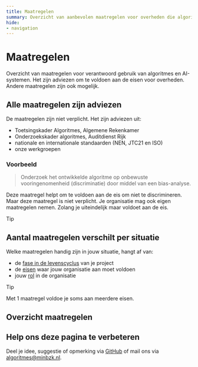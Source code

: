 ```yaml
---
title: Maatregelen
summary: Overzicht van aanbevolen maatregelen voor overheden die algoritmes of AI ontwikkelen of gebruiken. De maatregelen helpen om te voldoen aan de eisen.
hide:
- navigation
---
```

# Maatregelen
Overzicht van maatregelen voor verantwoord gebruik van algoritmes en AI-systemen. Het zijn adviezen om te voldoen aan de eisen voor overheden. Andere maatregelen zijn ook mogelijk.

## Alle maatregelen zijn adviezen
De maatregelen zijn niet verplicht. Het zijn adviezen uit:
- Toetsingskader Algoritmes, Algemene Rekenkamer
- Onderzoekskader algoritmes, Auditdienst Rijk
- nationale en internationale standaarden (NEN, JTC21 en ISO)
- onze werkgroepen

### Voorbeeld
> Onderzoek het ontwikkelde algoritme op onbewuste vooringenomenheid (discriminatie) door middel van een bias-analyse.

Deze maatregel helpt om te voldoen aan de eis om niet te discrimineren. Maar deze maatregel is niet verplicht. Je organisatie mag ook eigen maatregelen nemen. Zolang je uiteindelijk maar voldoet aan de eis.

> [!TIP]

## Aantal maatregelen verschilt per situatie
Welke maatregelen handig zijn in jouw situatie, hangt af van:
- de [fase in de levenscyclus](https://minbzk.github.io/Algoritmekader/levenscyclus/) van je project
- de [eisen](https://minbzk.github.io/Algoritmekader/vereisten/) waar jouw organisatie aan moet voldoen
- jouw [rol](https://minbzk.github.io/Algoritmekader/rollen/) in de organisatie

> [!TIP]
> Met 1 maatregel voldoe je soms aan meerdere eisen.

## Overzicht maatregelen

<!-- list_maatregelen_all -->

## Help ons deze pagina te verbeteren
Deel je idee, suggestie of opmerking via [GitHub](https://github.com/MinBZK/Algoritmekader/edit/main/docs/maatregelen/index.md) of mail ons via [algoritmes@minbzk.nl](algoritmes@minbzk.nl).
